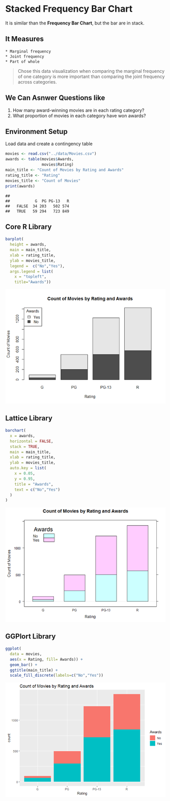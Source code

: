 # Stacked Frequency Bar Chart


It is similar than the **Frequency Bar Chart**, but the bar are in stack.

## It Measures

    * Marginal frequency
    * Joint frequency
    * Part of whole

> Chose this data visualization when comparing the marginal frequency of one category is more important than comparing the joint frequency across categories.

## We Can Asnwer Questions like

  1. How many award-winning movies are in each rating category?
  2. What proportion of movies in each category have won awards?

## Environment Setup


Load data and create a contingency table

``` r
movies <- read.csv("../data/Movies.csv")
awards <- table(movies$Awards,
                movies$Rating)
main_title <- "Count of Movies by Rating and Awards"
rating_title <- "Rating"
movies_title <- "Count of Movies"
print(awards)
```

    ##        
    ##           G  PG PG-13   R
    ##   FALSE  34 203   502 574
    ##   TRUE   59 294   723 849

## Core R Library

``` r
barplot(
  height = awards,
  main = main_title,
  xlab = rating_title,
  ylab = movies_title,
  legend =  c("No","Yes"),
  args.legend = list(
    x = "topleft",
    title="Awards"))
```

![](../../images/statistics/stacked_frequency_bar_chart_1.png)

## Lattice Library


``` r
barchart(
  x = awards,
  horizontal = FALSE,
  stack = TRUE,
  main = main_title,
  xlab = rating_title,
  ylab = movies_title,
  auto.key = list(
    x = 0.05,
    y = 0.95,
    title = "Awards",
    text = c("No","Yes")
  )
)
```

![](../../images/statistics/stacked_frequency_bar_chart_2.png)

## GGPlort Library


``` r
ggplot(
  data = movies,
  aes(x = Rating, fill= Awards)) +
  geom_bar() +
  ggtitle(main_title) +
  scale_fill_discrete(labels=c("No","Yes"))
```

![](../../images/statistics/stacked_frequency_bar_chart_3.png)
